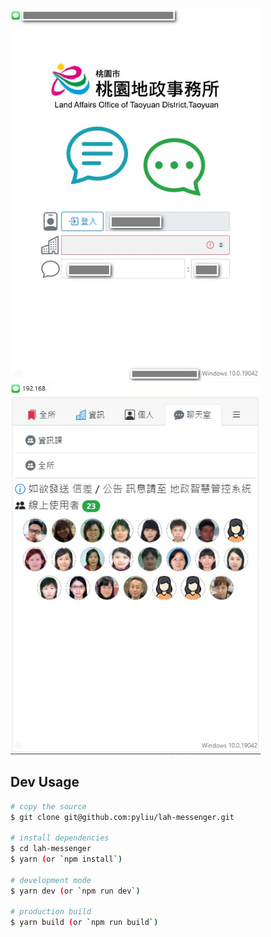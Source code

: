 <div class="d-flex"><img src="snap2.jpg" style="max-width: 400px"><img src="snap.jpg" style="max-width: 400px"></div>

## Dev Usage

```bash
# copy the source
$ git clone git@github.com:pyliu/lah-messenger.git

# install dependencies
$ cd lah-messenger
$ yarn (or `npm install`)

# development mode
$ yarn dev (or `npm run dev`)

# production build
$ yarn build (or `npm run build`)
```
